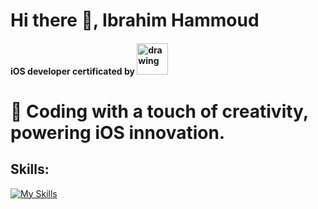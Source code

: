 # Hi there 👋, Ibrahim Hammoud
####  iOS developer certificated by <img src="https://github.com/ibrahimhmd/ibrahimhmd/assets/46127624/69cbc997-10f7-4d86-b337-5a66c4c8dc98" alt="drawing" width="50" hight= "50"/>
# 🔭 Coding with a touch of creativity, powering iOS innovation.


## Skills: 

[![My Skills](https://skillicons.dev/icons?i=swift,js,html,css,java,nodejs,react,py,powershell,bash,npm,azure,docker,git,visualstudio,vscode,replit,figma,windows,linux,firebase,github)](https://skillicons.dev)





